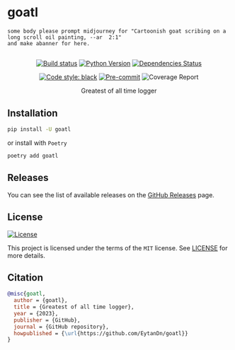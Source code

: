 # goatl

```
some body please prompt midjourney for "Cartoonish goat scribing on a long scroll oil painting, --ar  2:1"
and make abanner for here.
```
##


<div align="center">

[![Build status](https://github.com/EytanDn/goatl/workflows/build/badge.svg?branch=master&event=push)](https://github.com/EytanDn/goatl/actions?query=workflow%3Abuild)
[![Python Version](https://img.shields.io/pypi/pyversions/goatl.svg)](https://pypi.org/project/goatl/)
[![Dependencies Status](https://img.shields.io/badge/dependencies-up%20to%20date-brightgreen.svg)](https://github.com/EytanDn/goatl/pulls?utf8=%E2%9C%93&q=is%3Apr%20author%3Aapp%2Fdependabot)

[![Code style: black](https://img.shields.io/badge/code%20style-black-000000.svg)](https://github.com/psf/black)
[![Pre-commit](https://img.shields.io/badge/pre--commit-enabled-brightgreen?logo=pre-commit&logoColor=white)](https://github.com/EytanDn/goatl/blob/master/.pre-commit-config.yaml)
![Coverage Report](assets/images/coverage.svg)

Greatest of all time logger

</div>

## Installation

```bash
pip install -U goatl
```

or install with `Poetry`

```bash
poetry add goatl
```

## Releases

You can see the list of available releases on the [GitHub Releases](https://github.com/EytanDn/goatl/releases) page.

## License

[![License](https://img.shields.io/github/license/Eytandn/goatl)](https://github.com/EytanDn/goatl/blob/master/LICENSE)

This project is licensed under the terms of the `MIT` license. See [LICENSE](https://github.com/eytandn/goatl/blob/master/LICENSE) for more details.

## Citation

```bibtex
@misc{goatl,
  author = {goatl},
  title = {Greatest of all time logger},
  year = {2023},
  publisher = {GitHub},
  journal = {GitHub repository},
  howpublished = {\url{https://github.com/EytanDn/goatl}}
}
```
